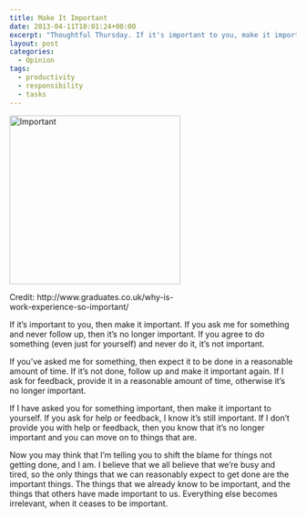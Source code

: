 ```yaml
---
title: Make It Important
date: 2013-04-11T10:01:24+00:00
excerpt: "Thoughtful Thursday. If it's important to you, make it important."
layout: post
categories:
  - Opinion
tags:
  - productivity
  - responsibility
  - tasks
---
```


<div id="attachment_3562" style="width: 310px" class="wp-caption alignright">
  <a href="https://cdn.craigmcn.ca/img/work-experience-important.jpg?x-request=xhr" data-fslightbox="lightbox"><img class="size-medium wp-image-3562" alt="Important" src="https://cdn.craigmcn.ca/img/work-experience-important-300x296.jpg" width="300" height="296" srcset="https://cdn.craigmcn.ca/img/work-experience-important-300x296.jpg 300w, https://cdn.craigmcn.ca/img/work-experience-important.jpg 399w" sizes="(max-width: 300px) 100vw, 300px" /></a>
  
  <p class="wp-caption-text">
    Credit: http://www.graduates.co.uk/why-is-work-experience-so-important/
  </p>
</div>

If it&#8217;s important to you, then make it important. If you ask me for something and never follow up, then it&#8217;s no longer important. If you agree to do something (even just for yourself) and never do it, it&#8217;s not important.

If you&#8217;ve asked me for something, then expect it to be done in a reasonable amount of time. If it&#8217;s not done, follow up and make it important again. If I ask for feedback, provide it in a reasonable amount of time, otherwise it&#8217;s no longer important.

If I have asked you for something important, then make it important to yourself. If you ask for help or feedback, I know it&#8217;s still important. If I don&#8217;t provide you with help or feedback, then you know that it&#8217;s no longer important and you can move on to things that are.

Now you may think that I&#8217;m telling you to shift the blame for things not getting done, and I am. I believe that we all believe that we&#8217;re busy and tired, so the only things that we can reasonably expect to get done are the important things. The things that we already know to be important, and the things that others have made important to us. Everything else becomes irrelevant, when it ceases to be important.
